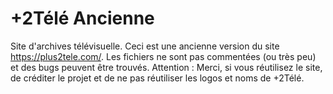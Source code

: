 # +2Télé Ancienne 
Site d'archives télévisuelle. Ceci est une ancienne version du site https://plus2tele.com/. Les fichiers ne sont pas commentées (ou très peu) et des bugs peuvent être trouvés. Attention : Merci, si vous réutilisez le site, de créditer le projet et de ne pas réutiliser les logos et noms de +2Télé.
